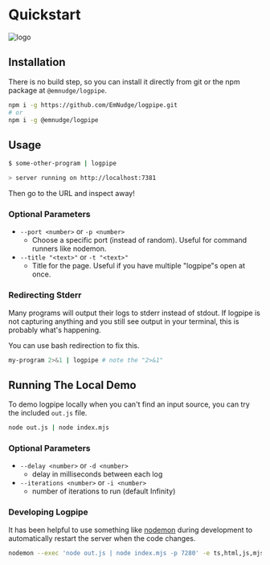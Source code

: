 # Quickstart

![logo](/logo.png)

## Installation

There is no build step, so you can install it directly from git or the npm package at `@emnudge/logpipe`.

```sh
npm i -g https://github.com/EmNudge/logpipe.git
# or
npm i -g @emnudge/logpipe
```

## Usage

```sh
$ some-other-program | logpipe

> server running on http://localhost:7381
```

Then go to the URL and inspect away!

### Optional Parameters

- `--port <number>` or `-p <number>`
   - Choose a specific port (instead of random). Useful for command runners like nodemon.
- `--title "<text>"` or `-t "<text>"`
  - Title for the page. Useful if you have multiple "logpipe"s open at once.

### Redirecting Stderr

Many programs will output their logs to stderr instead of stdout. If logpipe is not capturing anything and you still see output in your terminal, this is probably what's happening.

You can use bash redirection to fix this.

```sh
my-program 2>&1 | logpipe # note the "2>&1"
```

## Running The Local Demo

To demo logpipe locally when you can't find an input source, you can try the included `out.js` file.

```sh
node out.js | node index.mjs
```

### Optional Parameters

- `--delay <number>` or `-d <number>`
  - delay in milliseconds between each log
- `--iterations <number>` or `-i <number>`
  - number of iterations to run (default Infinity)


### Developing Logpipe

It has been helpful to use something like [nodemon](https://nodemon.io/) during development to automatically restart the server when the code changes.

```sh
nodemon --exec 'node out.js | node index.mjs -p 7280' -e ts,html,js,mjs,css
```
